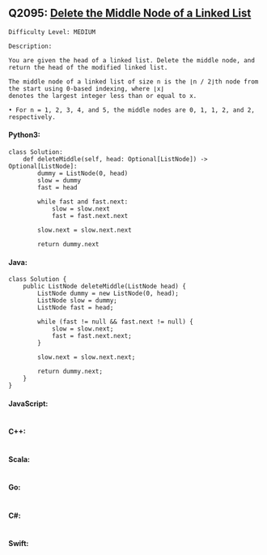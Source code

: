 ## Q2095: [Delete the Middle Node of a Linked List](https://leetcode.com/problems/delete-the-middle-node-of-a-linked-list/)

```
Difficulty Level: MEDIUM
```

```
Description:

You are given the head of a linked list. Delete the middle node, and return the head of the modified linked list.

The middle node of a linked list of size n is the ⌊n / 2⌋th node from the start using 0-based indexing, where ⌊x⌋
denotes the largest integer less than or equal to x.

• For n = 1, 2, 3, 4, and 5, the middle nodes are 0, 1, 1, 2, and 2, respectively.
```

#### Python3:

```
class Solution:
    def deleteMiddle(self, head: Optional[ListNode]) -> Optional[ListNode]:
        dummy = ListNode(0, head)
        slow = dummy
        fast = head

        while fast and fast.next:
            slow = slow.next
            fast = fast.next.next

        slow.next = slow.next.next

        return dummy.next
```

#### Java:

```
class Solution {
    public ListNode deleteMiddle(ListNode head) {
        ListNode dummy = new ListNode(0, head);
        ListNode slow = dummy;
        ListNode fast = head;

        while (fast != null && fast.next != null) {
            slow = slow.next;
            fast = fast.next.next;
        }

        slow.next = slow.next.next;

        return dummy.next;
    }
}
```

#### JavaScript:

```

```

#### C++:

```

```

#### Scala:

```

```

#### Go:

```

```

#### C#:

```

```

#### Swift:

```

```
